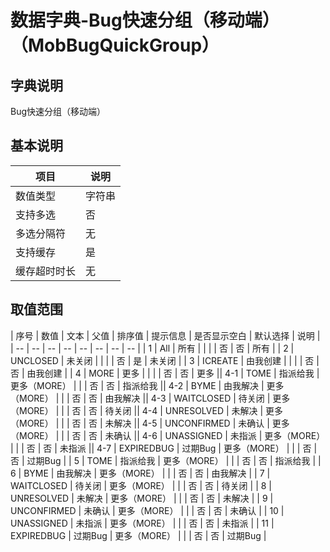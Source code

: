 # 数据字典-Bug快速分组（移动端）（MobBugQuickGroup）
## 字典说明
Bug快速分组（移动端）

## 基本说明
| 项目 | 说明 |
| -- | -- |
| 数值类型 | 字符串 |
| 支持多选 | 否 |
| 多选分隔符 | 无 |
| 支持缓存 | 是 |
| 缓存超时时长 | 无 |

## 取值范围
| 序号 | 数值 | 文本 | 父值 | 排序值 | 提示信息 | 是否显示空白 | 默认选择 | 说明 |
| -- | -- | -- | -- | -- | -- | -- | -- |
| 1 | All | 所有 |  |  |  | 否 | 否 | 所有 |
| 2 | UNCLOSED | 未关闭 |  |  |  | 否 | 是 | 未关闭 |
| 3 | ICREATE | 由我创建 |  |  |  | 否 | 否 | 由我创建 |
| 4 | MORE | 更多 |  |  |  | 否 | 否 | 更多 || 4-1 | TOME | 指派给我 | 更多（MORE） |  |  | 否 | 否 | 指派给我 || 4-2 | BYME | 由我解决 | 更多（MORE） |  |  | 否 | 否 | 由我解决 || 4-3 | WAITCLOSED | 待关闭 | 更多（MORE） |  |  | 否 | 否 | 待关闭 || 4-4 | UNRESOLVED | 未解决 | 更多（MORE） |  |  | 否 | 否 | 未解决 || 4-5 | UNCONFIRMED | 未确认 | 更多（MORE） |  |  | 否 | 否 | 未确认 || 4-6 | UNASSIGNED | 未指派 | 更多（MORE） |  |  | 否 | 否 | 未指派 || 4-7 | EXPIREDBUG | 过期Bug | 更多（MORE） |  |  | 否 | 否 | 过期Bug |
| 5 | TOME | 指派给我 | 更多（MORE） |  |  | 否 | 否 | 指派给我 |
| 6 | BYME | 由我解决 | 更多（MORE） |  |  | 否 | 否 | 由我解决 |
| 7 | WAITCLOSED | 待关闭 | 更多（MORE） |  |  | 否 | 否 | 待关闭 |
| 8 | UNRESOLVED | 未解决 | 更多（MORE） |  |  | 否 | 否 | 未解决 |
| 9 | UNCONFIRMED | 未确认 | 更多（MORE） |  |  | 否 | 否 | 未确认 |
| 10 | UNASSIGNED | 未指派 | 更多（MORE） |  |  | 否 | 否 | 未指派 |
| 11 | EXPIREDBUG | 过期Bug | 更多（MORE） |  |  | 否 | 否 | 过期Bug |

